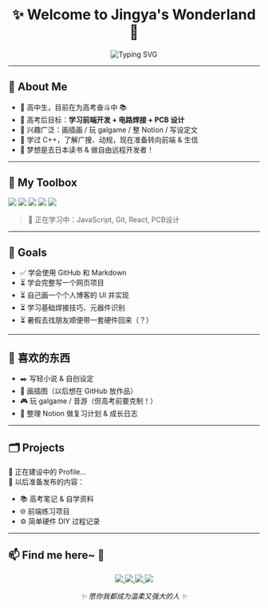 <h1 align="center">✨ Welcome to Jingya's Wonderland 🍡</h1>
<p align="center">
  <img src="https://readme-typing-svg.demolab.com?font=Fira+Code&size=20&pause=1000&center=true&width=435&lines=Hi+there~+I'm+Jingya!;生信少女预备队员;未来的硬件和前端探索者" alt="Typing SVG" />
</p>

---

## 🌸 About Me

- 🏫 高中生，目前在为高考奋斗中 📚
- 🎯 高考后目标：**学习前端开发 + 电路焊接 + PCB 设计**
- 💖 兴趣广泛：画插画 / 玩 galgame / 整 Notion / 写设定文
- 🧠 学过 C++，了解广搜、动规，现在准备转向前端 & 生信
- 🛫 梦想是去日本读书 & 做自由远程开发者！

---

## 💼 My Toolbox

<p align="left">
  <img src="https://img.shields.io/badge/HTML-E34F26?style=flat-square&logo=html5&logoColor=white" />
  <img src="https://img.shields.io/badge/CSS-1572B6?style=flat-square&logo=css3&logoColor=white" />
  <img src="https://img.shields.io/badge/C++-00599C?style=flat-square&logo=c%2B%2B&logoColor=white" />
  <img src="https://img.shields.io/badge/Notion-000000?style=flat-square&logo=notion&logoColor=white" />
  <img src="https://img.shields.io/badge/Markdown-000000?style=flat-square&logo=markdown&logoColor=white" />
</p>

> 🧩 正在学习中：JavaScript, Git, React, PCB设计

---

## 🎯 Goals

- ✅ 学会使用 GitHub 和 Markdown
- ⏳ 学会完整写一个网页项目
- ⏳ 自己画一个个人博客的 UI 并实现
- ⏳ 学习基础焊接技巧、元器件识别
- ⏳ 暑假去找朋友顺便带一套硬件回来（？）

---

## 🎵 喜欢的东西

- ✒️ 写轻小说 & 自创设定
- 🎨 画插图（以后想在 GitHub 放作品）
- 🎮 玩 galgame / 音游（但高考前要克制！）
- 📱 整理 Notion 做复习计划 & 成长日志

---

## 🗂️ Projects

🚧 正在建设中的 Profile...  
📝 以后准备发布的内容：

- 📚 高考笔记 & 自学资料
- 🌐 前端练习项目
- ⚙️ 简单硬件 DIY 过程记录

---

## 📫 Find me here~ 🌸

<p align="center">

  <!-- GitHub -->
  <a href="https://github.com/Cleo211">
    <img src="https://img.shields.io/badge/GitHub-Cleo211-181717?style=flat&logo=github&logoColor=white&labelColor=ffb6c1" />
  </a>

  <!-- Gmail -->
  <a href="mailto:cleo424242@gmail.com">
    <img src="https://img.shields.io/badge/Gmail-cleo424242@gmail.com-D14836?style=flat&logo=gmail&logoColor=white&labelColor=ffc0cb" />
  </a>

  <!-- Bilibili -->
  <a href="https://m.bilibili.com/space/443638358">
    <img src="https://img.shields.io/badge/Bilibili-灬七爷丶-badge?style=flat&logo=bilibili&logoColor=white&labelColor=87ceeb" />
  </a>

  <!-- QQ -->
  <a href="mailto:1587737072@qq.com">
    <img src="https://img.shields.io/badge/QQ-1587737072@qq.com-12B7F5?style=flat&logo=tencentqq&logoColor=white&labelColor=e0ffff" />
  </a

---

<p align="center"><i>✨ 愿你我都成为温柔又强大的人 ✨</i></p>
